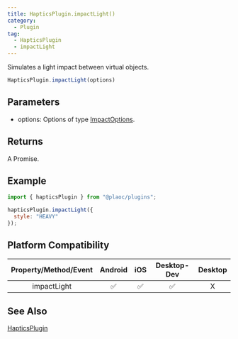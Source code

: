 ```yaml
---
title: HapticsPlugin.impactLight()
category:
  - Plugin
tag:
  - HapticsPlugin
  - impactLight
---
```


Simulates a light impact between virtual objects.

```js
HapticsPlugin.impactLight(options)
```

## Parameters

- options: Options of type [ImpactOptions](../../interface/impact-options/index.md).

## Returns

A Promise.

## Example

```js
import { hapticsPlugin } from "@plaoc/plugins";

hapticsPlugin.impactLight({
  style: "HEAVY"
});
```

## Platform Compatibility

| Property/Method/Event | Android | iOS | Desktop-Dev | Desktop |
|:---------------------:|:-------:|:---:|:-----------:|:-------:|
| impactLight           | ✅      | ✅  | ✅          | X       |

## See Also

[HapticsPlugin](../index.md)